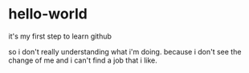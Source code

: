 # hello-world
it's my first step to learn github

so i don't really understanding what i'm doing.
because i don't see the change of me and i can't find a job that i like.
